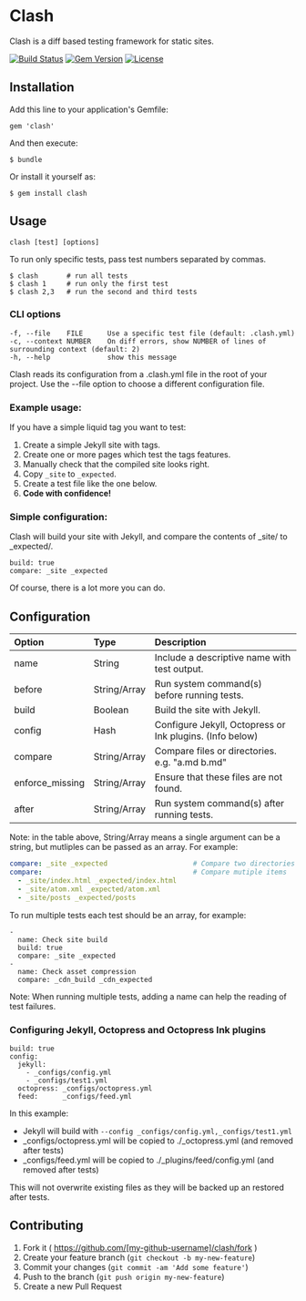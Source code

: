 # Clash

Clash is a diff based testing framework for static sites.

[![Build Status](https://travis-ci.org/imathis/clash.svg)](https://travis-ci.org/imathis/clash)
[![Gem Version](http://img.shields.io/gem/v/clash.svg)](https://rubygems.org/gems/clash)
[![License](http://img.shields.io/:license-mit-blue.svg)](http://imathis.mit-license.org)

## Installation

Add this line to your application's Gemfile:

    gem 'clash'

And then execute:

    $ bundle

Or install it yourself as:

    $ gem install clash

## Usage

```
clash [test] [options]
```

To run only specific tests, pass test numbers separated by commas.

```
$ clash       # run all tests
$ clash 1     # run only the first test
$ clash 2,3   # run the second and third tests
```

### CLI options
  
```
-f, --file    FILE      Use a specific test file (default: .clash.yml)
-c, --context NUMBER    On diff errors, show NUMBER of lines of surrounding context (default: 2)
-h, --help              show this message
```

Clash reads its configuration from a .clash.yml file in the root of your project. Use the --file
option to choose a different configuration file.

### Example usage:

If you have a simple liquid tag you want to test:

 1. Create a simple Jekyll site with tags.
 2. Create one or more pages which test the tags features.
 3. Manually check that the compiled site looks right.
 4. Copy `_site` to `_expected`.
 5. Create a test file like the one below.
 6. **Code with confidence!**

### Simple configuration:

Clash will build your site with Jekyll, and compare the contents of _site/ to _expected/.

```
build: true
compare: _site _expected
```

Of course, there is a lot more you can do.

## Configuration

| Option           | Type           | Description                                              |
|:-----------------|:---------------|:---------------------------------------------------------|
| name             | String         | Include a descriptive name with test output.             |
| before           | String/Array   | Run system command(s) before running tests.              |
| build            | Boolean        | Build the site with Jekyll.                              |
| config           | Hash           | Configure Jekyll, Octopress or Ink plugins. (Info below) |
| compare          | String/Array   | Compare files or directories. e.g. "a.md b.md"           |
| enforce_missing  | String/Array   | Ensure that these files are not found.                   |
| after            | String/Array   | Run system command(s) after running tests.               |

Note: in the table above, String/Array means a single argument can be a string, but mutliples
can be passed as an array. For example:

```yaml
compare: _site _expected                     # Compare two directories
compare:                                     # Compare mutiple items
  - _site/index.html _expected/index.html
  - _site/atom.xml _expected/atom.xml
  - _site/posts _expected/posts
```

To run multiple tests each test should be an array, for example:

```
-
  name: Check site build
  build: true
  compare: _site _expected
-
  name: Check asset compression
  compare: _cdn_build _cdn_expected
```

Note: When running multiple tests, adding a name can help the reading of test failures.

### Configuring Jekyll, Octopress and Octopress Ink plugins

```
build: true
config:
  jekyll:    
    - _configs/config.yml
    - _configs/test1.yml
  octopress: _configs/octopress.yml
  feed:      _configs/feed.yml
```

In this example:

- Jekyll will build with `--config _configs/config.yml,_configs/test1.yml`
- _configs/octopress.yml will be copied to ./_octopress.yml (and removed after tests)
- _configs/feed.yml will be copied to ./_plugins/feed/config.yml (and removed after tests)

This will not overwrite existing files as they will be backed up an restored after tests.

## Contributing

1. Fork it ( https://github.com/[my-github-username]/clash/fork )
2. Create your feature branch (`git checkout -b my-new-feature`)
3. Commit your changes (`git commit -am 'Add some feature'`)
4. Push to the branch (`git push origin my-new-feature`)
5. Create a new Pull Request
